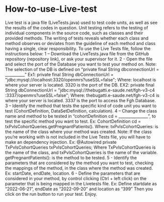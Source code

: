 # How-to-use-Live-test


Live test is a java file (LiveTests.java) used to test code units, as well as see the results of the codes in question.
Unit testing refers to the testing of individual components in the source code, such as classes and their provided methods. The writing of tests reveals whether each class and method observes or deviates from the guideline of each method and class having a single, clear responsibility.
To use the Live Tests file, follow the instructions below:
1 – Download the LiveTests.java file from the GitHub repository (repository link), or ask your supervisor for it.
2 - Open the file and select the port of the Database you want to test your method on.
Note: The selection of the DB is defined on “private final String dbconnectionUrl = __________”
Ex1: private final String dbConnectionUrl = "jdbc:mysql://localhost:3320/openmrs?useSSL=false";
Where: 
localhost is where your server is located.
3320 is the port of the DB.
EX2: private final String dbConnectionUrl = "jdbc:mysql://thebugatti.e-saude.net/fgh-v3-c4
:3337/openmrs?useSSL=false";
Where:
thebugatti.e-saude.net/fgh-v3-c4 is where your server is located.
3337 is the port to access the Fgh Database. 
3 – Identify the method that tests the specific kind of code unit you want to test (CohortDefinition, DataSetDefinition, calculation).
4 – Change the class name and method to be tested in “cohortDefinition cd = _______________”, to test the specific method you want to test. Ex:  CohortDefinition cd = txPvlsCohortQueries.getPregnantPatients().
Where: 
txPvlsCohortQueries: is the name of the class where your method was created.
Note: If the class you’re working with is not included in the Live Tests file, you will have to make an dependency injection. Ex: @Autowired private TxPvlsCohortQueries txPvlsCohortQueries;
Where  TxPvlsCohortQueries is the name of the class, and  txPvlsCohortQueries is the name of the variable.
getPregnantPatients(): is the method to be tested.
5 - Identify the parameters that are considered by the method you want to test, checking the mappings of the method, in the class where the method was created. 
Ex: startDate, endDate, location.
6 -  Define the parameters that are considered in your method, by control clicking (Ctrl + left click) on the parameter that is being mapped in the Livetests file.
	Ex: Define startdate as “2022-06-21”, endDate as “2022-09-20” and location as “399”
Then you click on the run button to run your test.
Enjoy.

